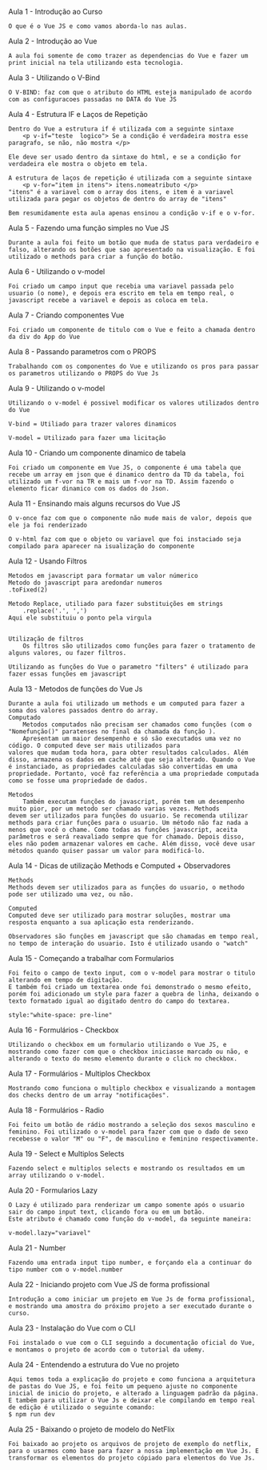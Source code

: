 Aula 1 - Introdução ao Curso

    O que é o Vue JS e como vamos aborda-lo nas aulas.

Aula 2 - Introdução ao Vue

    A aula foi somente de como trazer as dependencias do Vue e fazer um print inicial na tela utilizando esta tecnologia.

Aula 3 - Utilizando o V-Bind

    O V-BIND: faz com que o atributo do HTML esteja manipulado de acordo com as configuracoes passadas no DATA do Vue JS
    
Aula 4 - Estrutura IF e Laços de Repetição

    Dentro do Vue a estrutura if é utilizada com a seguinte sintaxe
        <p v-if="teste  logico"> Se a condição é verdadeira mostra esse paragrafo, se não, não mostra </p>

    Ele deve ser usado dentro da sintaxe do html, e se a condição for verdadeira ele mostra o objeto em tela.

    A estrutura de laços de repetição é utilizada com a seguinte sintaxe
        <p v-for="item in itens"> itens.nomeatributo </p>
    "itens" é a variavel com o array dos itens, e item é a variavel utilizada para pegar os objetos de dentro do array de "itens"

    Bem resumidamente esta aula apenas ensinou a condição v-if e o v-for.

Aula 5 - Fazendo uma função simples no Vue JS

    Durante a aula foi feito um botão que muda de status para verdadeiro e falso, alterando os botões que sao apresentado na visualização. E foi utilizado o methods para criar a função do botão.

Aula 6 - Utilizando o v-model

    Foi criado um campo input que recebia uma variavel passada pelo usuario (o nome), e depois era escrito em tela em tempo real, o javascript recebe a variavel e depois as coloca em tela.

Aula 7 - Criando componentes Vue

    Foi criado um componente de titulo com o Vue e feito a chamada dentro da div do App do Vue

Aula 8 - Passando parametros com o PROPS

    Trabalhando com os componentes do Vue e utilizando os pros para passar os parametros utilizando o PROPS do Vue Js

Aula 9 - Utilizando o v-model 

    Utilizando o v-model é possivel modificar os valores utilizados dentro do Vue

    V-bind = Utiliado para trazer valores dinamicos

    V-model = Utilizado para fazer uma licitação

Aula 10 - Criando um componente dinamico de tabela

    Foi criado um componente em Vue JS, o componente é uma tabela que recebe um array em json que é dinamico dentro da TD da tabela, foi utilizado um f-vor na TR e mais um f-vor na TD. Assim fazendo o elemento ficar dinamico com os dados do Json.

Aula 11 - Ensinando mais alguns recursos do Vue JS

    O v-once faz com que o componente não mude mais de valor, depois que ele ja foi renderizado

    O v-html faz com que o objeto ou variavel que foi instaciado seja compilado para aparecer na isualização do componente

Aula 12 - Usando Filtros

    Metodos em javascript para formatar um valor númerico
    Metodo do javascript para aredondar numeros
	.toFixed(2)

    Metodo Replace, utiliado para fazer substituições em strings
        .replace('.', ',')
    Aqui ele substituiu o ponto pela virgula


    Utilização de filtros
        Os filtros são utilizados como funções para fazer o tratamento de alguns valores, ou fazer filtros.

    Utilizando as funções do Vue o parametro "filters" é utilizado para fazer essas funções em javascript

Aula 13 - Metodos de funções do Vue Js

	Durante a aula foi utilizado um methods e um computed para fazer a soma dos valores passados dentro do array.
	Computado
		Metodos computados não precisam ser chamados como funções (com o "Nomefunção()" paratenses no final da chamada da função ).
		Apresentam um maior desempenho e só são executados uma vez no código. O computed deve ser mais utilizados para 
	valores que mudam toda hora, para obter resultados calculados. Além disso, armazena os dados em cache até que seja alterado. Quando o Vue é instanciado, as propriedades calculadas são convertidas em uma propriedade. Portanto, você faz referência a uma propriedade computada como se fosse uma propriedade de dados.

	Metodos
		Também executam funções do javascript, porém tem um desempenho muito pior, por um metodo ser chamado varias vezes. Methods
	devem ser utilizados para funções do usuario. Se recomenda utilizar methods para criar funções para o usuario. Um método não faz nada a menos que você o chame. Como todas as funções javascript, aceita parâmetros e será reavaliado sempre que for chamado. Depois disso, eles não podem armazenar valores em cache. Além disso, você deve usar métodos quando quiser passar um valor para modificá-lo. 

Aula 14 - Dicas de utilização Methods e Computed + Observadores

	Methods
	Methods devem ser utilizados para as funções do usuario, o methodo pode ser utilizado uma vez, ou não.

	Computed
	Computed deve ser utilizado para mostrar soluções, mostrar uma resposta enquanto a sua aplicação esta renderizando.

	Observadores são funções em javascript que são chamadas em tempo real, no tempo de interação do usuario. Isto é utilizado usando o "watch"

Aula 15 - Começando a trabalhar com Formularios

    Foi feito o campo de texto input, com o v-model para mostrar o titulo alterando em tempo de digitação.
    E também foi criado um textarea onde foi demonstrado o mesmo efeito, porém foi adicionado um style para fazer a quebra de linha, deixando o texto formatado igual ao digitado dentro do campo do textarea.

    style:"white-space: pre-line"
    
Aula 16 - Formulários - Checkbox

    Utilizando o checkbox em um formulario utilizando o Vue JS, e mostrando como fazer com que o checkbox iniciasse marcado ou não, e alterando o texto do mesmo elemento durante o click no checkbox.

Aula 17 - Formulários - Multiplos Checkbox

    Mostrando como funciona o multiplo checkbox e visualizando a montagem dos checks dentro de um array "notificações".

Aula 18 - Formulários - Radio

    Foi feito um botão de rádio mostrando a seleção dos sexos masculino e feminino. Foi utilizado o v-model para fazer com que o dado de sexo recebesse o valor "M" ou "F", de masculino e feminino respectivamente.

Aula 19 - Select e Multiplos Selects

    Fazendo select e multiplos selects e mostrando os resultados em um array utilizando o v-model.

Aula 20 - Formularios Lazy

    O Lazy é utilizado para renderizar um campo somente após o usuario sair do campo input text, clicando fora ou em um botão. 
    Este atributo é chamado como função do v-model, da seguinte maneira:

    v-model.lazy="variavel"

Aula 21 - Number

    Fazendo uma entrada input tipo number, e forçando ela a continuar do tipo number com o v-model.number

Aula 22 - Iniciando projeto com Vue JS de forma profissional

    Introdução a como iniciar um projeto em Vue Js de forma profissional, e mostrando uma amostra do próximo projeto a ser executado durante o curso.

Aula 23 - Instalação do Vue com o CLI

    Foi instalado o vue com o CLI seguindo a documentação oficial do Vue, e montamos o projeto de acordo com o tutorial da udemy.
    
Aula 24 - Entendendo a estrutura do Vue no projeto

    Aqui temos toda a explicação do projeto e como funciona a arquitetura de pastas do Vue JS, e foi feito um pequeno ajuste no componente inicial de inicio do projeto, e alterado a linguagem padrão da página. 
    E também para utilizar o Vue Js e deixar ele compilando em tempo real de edição é utilizado o seguinte comando:
    $ npm run dev

Aula 25 - Baixando o projeto de modelo do NetFlix

    Foi baixado ao projeto os arquivos de projeto de exemplo do netflix, para o usarmos como base para fazer a nossa implementação em Vue Js. E transformar os elementos do projeto cópiado para elementos do Vue Js.

